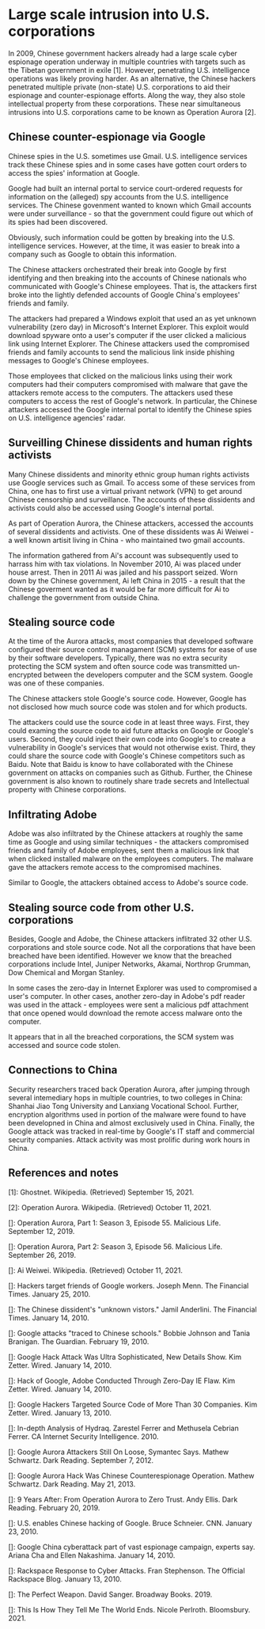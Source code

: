 # Large scale intrusion into U.S. corporations
In 2009, Chinese government hackers already had a large scale cyber espionage operation underway in multiple countries with targets such as the Tibetan government in exile \[1\]. 
However, penetrating U.S. intelligence operations was likely proving harder.
As an alternative, the Chinese hackers penetrated multiple private (non-state) U.S. corporations to aid their espionage and counter-espionage efforts.
Along the way, they also stole intellectual property from these corporations. 
These near simultaneous intrusions into U.S. corporations came to be known as Operation Aurora \[2\].

## Chinese counter-espionage via Google
Chinese spies in the U.S. sometimes use Gmail.
U.S. intelligence services track these Chinese spies and in some cases have gotten court orders to access the spies' information at Google.

Google had built an internal portal to service court-ordered requests for information on the (alleged) spy accounts from the U.S. intelligence services.
The Chinese govenment wanted to known which Gmail accounts were under surveillance - so that the government could figure out which of its spies had been discovered.

Obviously, such information could be gotten by breaking into the U.S. intelligence services.
However, at the time, it was easier to break into a company such as Google to obtain this information.

The Chinese attackers orchestrated their break into Google by first identifying and then breaking into the accounts of Chinese nationals who communicated with Google's Chinese employees.
That is, the attackers first broke into the lightly defended accounts of Google China's employees' friends and family.

The attackers had prepared a Windows exploit that used an as yet unknown vulnerability (zero day) in Microsoft's Internet Explorer.
This exploit would download spyware onto a user's computer if the user clicked a malicious link using Internet Explorer.
The Chinese attackers used the compromised friends and family accounts to send the malicious link inside phishing messages to Google's Chinese employees.

Those employees that clicked on the malicious links using their work computers had their computers compromised with malware that gave the attackers remote access to the computers.
The attackers used these computers to access the rest of Google's network.
In particular, the Chinese attackers accessed the Google internal portal to identify the Chinese spies on U.S. intelligence agencies' radar.

## Surveilling Chinese dissidents and human rights activists
Many Chinese dissidents and minority ethnic group human rights activists use Google services such as Gmail.
To access some of these services from China, one has to first use a virtual privant network (VPN) to get around Chinese censorship and surveillance.
The accounts of these dissidents and activists could also be accessed using Google's internal portal.

As part of Operation Aurora, the Chinese attackers, accessed the accounts of several dissidents and activists.
One of these dissidents was Ai Weiwei - a well known artisit living in China - who maintained two gmail accounts.

The information gathered from Ai's account was subsequently used to harrass him with tax violations.
In November 2010, Ai was placed under house arrest. 
Then in 2011 Ai was jailed and his passport seized. 
Worn down by the Chinese government, Ai left China in 2015 - a result that the Chinese goverment wanted as it would be far more difficult for Ai to challenge the government from outside China.

## Stealing source code
At the time of the Aurora attacks, most companies that developed software configured their source control managament (SCM) systems for ease of use by their software developers.
Typically, there was no extra security protecting the SCM system and often source code was transmitted un-encrypted between the developers computer and the SCM system.
Google was one of these companies.

The Chinese attackers stole Google's source code.
However, Google has not disclosed how much source code was stolen and for which products.

The attackers could use the source code in at least three ways.
First, they could examing the source code to aid future attacks on Google or Google's users.
Second, they could inject their own code into Google's to create a vulnerability in Google's services that would not otherwise exist.
Third, they could share the source code with Google's Chinese competitors such as Baidu.
Note that Baidu is know to have collaborated with the Chinese government on attacks on companies such as Github.
Further, the Chinese government is also known to routinely share trade secrets and Intellectual property with Chinese corporations.

## Infiltrating Adobe
Adobe was also infiltrated by the Chinese attackers at roughly the same time as Google and using similar techniques - the attackers compromised friends and family of Adobe employees, sent them a malicious link that when clicked installed malware on the employees computers.
The malware gave the attackers remote access to the compromised machines.

Similar to Google, the attackers obtained access to Adobe's source code. 

## Stealing source code from other U.S. corporations
Besides, Google and Adobe, the Chinese attackers inflitrated 32 other U.S. corporations and stole source code.
Not all the corporations that have been breached have been identified.
However we know that the breached corporations include Intel, Juniper Networks, Akamai, Northrop Grumman, Dow Chemical and Morgan Stanley.

In some cases the zero-day in Internet Explorer was used to compromised a user's computer. 
In other cases, another zero-day in Adobe's pdf reader was used in the attack - employees were sent a malicious pdf attachment that once opened would download the remote access malware onto the computer.

It appears that in all the breached corporations, the SCM system was accessed and source code stolen.

## Connections to China
Security researchers traced back Operation Aurora, after jumping through several intemediary hops in multiple countries, to two colleges in China: Shanhai Jiao Tong University and Lanxiang Vocational School.
Further, encryption algorithms used in portion of the malware were found to have been developned in China and almost exclusively used in China.
Finally, the Google attack was tracked in real-time by Google's IT staff and commercial security companies.
Attack activity was most prolific during work hours in China.

## References and notes
\[1\]: Ghostnet. Wikipedia. (Retrieved) September 15, 2021.

\[2\]: Operation Aurora. Wikipedia. (Retrieved) October 11, 2021.

\[\]: Operation Aurora, Part 1: Season 3, Episode 55. Malicious Life. September 12, 2019.

\[\]: Operation Aurora, Part 2: Season 3, Episode 56. Malicious Life. September 26, 2019.

\[\]: Ai Weiwei. Wikipedia. (Retrieved) October 11, 2021.

\[\]: Hackers target friends of Google workers. Joseph Menn. The Financial Times. January 25, 2010.

\[\]: The Chinese dissident's "unknown vistors." Jamil Anderlini. The Financial Times. January 14, 2010.

\[\]: Google attacks "traced to Chinese schools." Bobbie Johnson and Tania Branigan. The Guardian. February 19, 2010.

\[\]: Google Hack Attack Was Ultra Sophisticated, New Details Show. Kim Zetter. Wired. January 14, 2010.

\[\]: Hack of Google, Adobe Conducted Through Zero-Day IE Flaw. Kim Zetter. Wired. January 14, 2010.

\[\]: Google Hackers Targeted Source Code of More Than 30 Companies. Kim Zetter. Wired. January 13, 2010.

\[\]: In-depth Analysis of Hydraq. Zarestel Ferrer and Methusela Cebrian Ferrer. CA Internet Security Intelligence. 2010.

\[\]: Google Aurora Attackers Still On Loose, Symantec Says. Mathew Schwartz. Dark Reading. September 7, 2012.

\[\]: Google Aurora Hack Was Chinese Counterespionage Operation. Mathew Schwartz. Dark Reading. May 21, 2013.

\[\]: 9 Years After: From Operation Aurora to Zero Trust. Andy Ellis. Dark Reading. February 20, 2019.

\[\]: U.S. enables Chinese hacking of Google. Bruce Schneier. CNN. January 23, 2010.

\[\]: Google China cyberattack part of vast espionage campaign, experts say. Ariana Cha and Ellen Nakashima. January 14, 2010.

\[\]: Rackspace Response to Cyber Attacks. Fran Stephenson. The Official Rackspace Blog. January 13, 2010.

\[\]: The Perfect Weapon. David Sanger. Broadway Books. 2019.

\[\]: This Is How They Tell Me The World Ends. Nicole Perlroth. Bloomsbury. 2021.